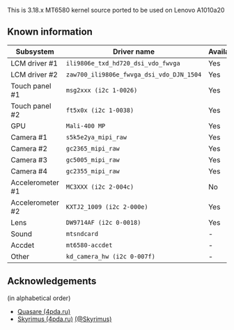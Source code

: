 This is 3.18.x MT6580 kernel source ported to be used on Lenovo A1010a20

## Known information
| Subsystem | Driver name | Availability | Working |
|-----------|-------------|--------------|---------|
| LCM driver #1| `ili9806e_txd_hd720_dsi_vdo_fwvga` | Yes | Yes |
| LCM driver #2| `zaw700_ili9806e_fwvga_dsi_vdo_DJN_1504` | Yes | Yes |
| Touch panel #1| `msg2xxx (i2c 1-0026)` | Yes | Yes |
| Touch panel #2| `ft5x0x (i2c 1-0038)` | Yes | Yes |
| GPU | `Mali-400 MP` | Yes | Yes |
| Camera #1 | `s5k5e2ya_mipi_raw` | Yes | Yes |
| Camera #2 | `gc2365_mipi_raw` | Yes | No |
| Camera #3 | `gc5005_mipi_raw` | Yes | Yes |
| Camera #4 | `gc2355_mipi_raw` | Yes | No |
| Accelerometer #1 | `MC3XXX (i2c 2-004c)` | No | No |
| Accelerometer #2 | `KXTJ2_1009 (i2c 2-000e)` | Yes | Yes |
| Lens | `DW9714AF (i2c 0-0018)` | Yes | No |
| Sound | `mtsndcard` | - | Yes |
| Accdet | `mt6580-accdet` | - | Yes |
| Other | `kd_camera_hw (i2c 0-007f)` | - | Yes |

## Acknowledgements

(in alphabetical order)

* [Quasare (4pda.ru)](https://4pda.ru/forum/index.php?showuser=6751930)
* [Skyrimus (4pda.ru)](https://4pda.ru/forum/index.php?showuser=3927665) [(@Skyrimus)](https://github.com/Skyrimus)

